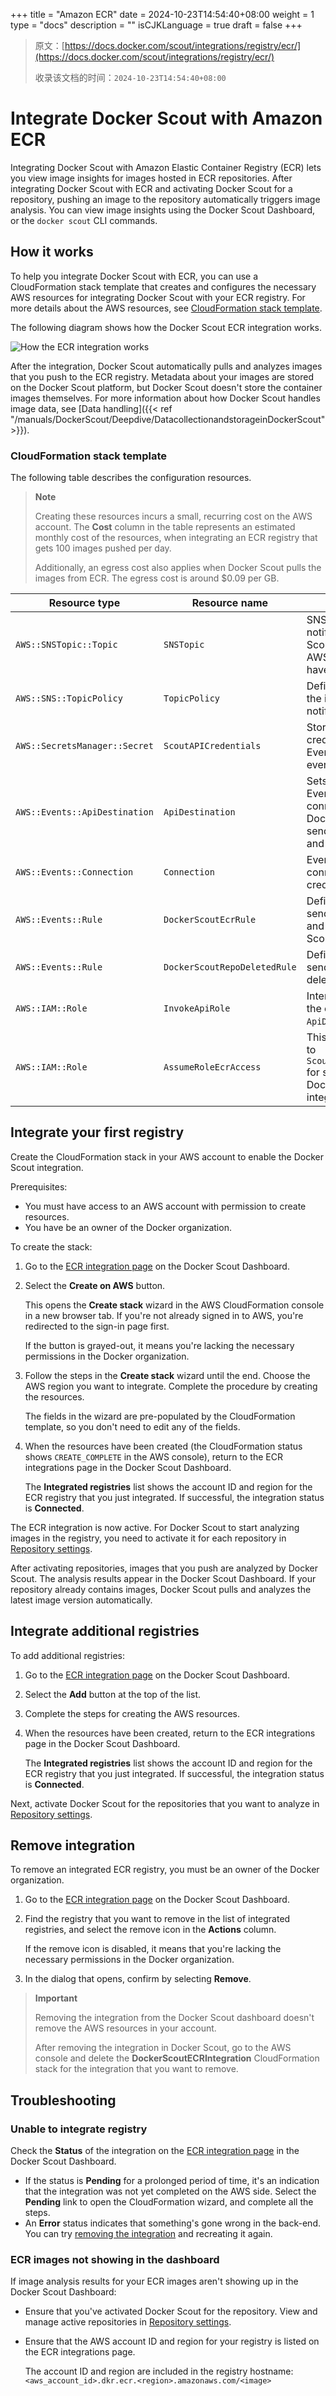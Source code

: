 +++
title = "Amazon ECR"
date = 2024-10-23T14:54:40+08:00
weight = 1
type = "docs"
description = ""
isCJKLanguage = true
draft = false
+++

> 原文：[https://docs.docker.com/scout/integrations/registry/ecr/](https://docs.docker.com/scout/integrations/registry/ecr/)
>
> 收录该文档的时间：`2024-10-23T14:54:40+08:00`

# Integrate Docker Scout with Amazon ECR

Integrating Docker Scout with Amazon Elastic Container Registry (ECR) lets you view image insights for images hosted in ECR repositories. After integrating Docker Scout with ECR and activating Docker Scout for a repository, pushing an image to the repository automatically triggers image analysis. You can view image insights using the Docker Scout Dashboard, or the `docker scout` CLI commands.

## How it works

To help you integrate Docker Scout with ECR, you can use a CloudFormation stack template that creates and configures the necessary AWS resources for integrating Docker Scout with your ECR registry. For more details about the AWS resources, see [CloudFormation stack template](https://docs.docker.com/scout/integrations/registry/ecr/#cloudformation-stack-template).

The following diagram shows how the Docker Scout ECR integration works.

![How the ECR integration works](AmazonECR_img/Scout-ECR.png)

After the integration, Docker Scout automatically pulls and analyzes images that you push to the ECR registry. Metadata about your images are stored on the Docker Scout platform, but Docker Scout doesn't store the container images themselves. For more information about how Docker Scout handles image data, see [Data handling]({{< ref "/manuals/DockerScout/Deepdive/DatacollectionandstorageinDockerScout" >}}).

### CloudFormation stack template

The following table describes the configuration resources.

> **Note**
>
> 
>
> Creating these resources incurs a small, recurring cost on the AWS account. The **Cost** column in the table represents an estimated monthly cost of the resources, when integrating an ECR registry that gets 100 images pushed per day.
>
> Additionally, an egress cost also applies when Docker Scout pulls the images from ECR. The egress cost is around $0.09 per GB.

| Resource type                 | Resource name                | Description                                                  | Cost  |
| ----------------------------- | ---------------------------- | ------------------------------------------------------------ | ----- |
| `AWS::SNSTopic::Topic`        | `SNSTopic`                   | SNS topic for notifying Docker Scout when the AWS resources have been created. | Free  |
| `AWS::SNS::TopicPolicy`       | `TopicPolicy`                | Defines the topic for the initial setup notification.        | Free  |
| `AWS::SecretsManager::Secret` | `ScoutAPICredentials`        | Stores the credentials used by EventBridge to fire events to Scout. | $0.42 |
| `AWS::Events::ApiDestination` | `ApiDestination`             | Sets up the EventBridge connection to Docker Scout for sending ECR push and delete events. | $0.01 |
| `AWS::Events::Connection`     | `Connection`                 | EventBridge connection credentials to Scout.                 | Free  |
| `AWS::Events::Rule`           | `DockerScoutEcrRule`         | Defines the rule to send ECR pushes and deletes to Scout.    | Free  |
| `AWS::Events::Rule`           | `DockerScoutRepoDeletedRule` | Defines the rule to send ECR repository deletes to Scout.    | Free  |
| `AWS::IAM::Role`              | `InvokeApiRole`              | Internal role to grant the event access to `ApiDestination`. | Free  |
| `AWS::IAM::Role`              | `AssumeRoleEcrAccess`        | This role has access to `ScoutAPICredentials` for setting up the Docker Scout integration. | Free  |

## Integrate your first registry

Create the CloudFormation stack in your AWS account to enable the Docker Scout integration.

Prerequisites:

- You must have access to an AWS account with permission to create resources.
- You have be an owner of the Docker organization.

To create the stack:

1. Go to the [ECR integration page](https://scout.docker.com/settings/integrations/ecr/) on the Docker Scout Dashboard.

2. Select the **Create on AWS** button.

   This opens the **Create stack** wizard in the AWS CloudFormation console in a new browser tab. If you're not already signed in to AWS, you're redirected to the sign-in page first.

   If the button is grayed-out, it means you're lacking the necessary permissions in the Docker organization.

3. Follow the steps in the **Create stack** wizard until the end. Choose the AWS region you want to integrate. Complete the procedure by creating the resources.

   The fields in the wizard are pre-populated by the CloudFormation template, so you don't need to edit any of the fields.

4. When the resources have been created (the CloudFormation status shows `CREATE_COMPLETE` in the AWS console), return to the ECR integrations page in the Docker Scout Dashboard.

   The **Integrated registries** list shows the account ID and region for the ECR registry that you just integrated. If successful, the integration status is **Connected**.

The ECR integration is now active. For Docker Scout to start analyzing images in the registry, you need to activate it for each repository in [Repository settings](https://scout.docker.com/settings/repos/).

After activating repositories, images that you push are analyzed by Docker Scout. The analysis results appear in the Docker Scout Dashboard. If your repository already contains images, Docker Scout pulls and analyzes the latest image version automatically.

## Integrate additional registries

To add additional registries:

1. Go to the [ECR integration page](https://scout.docker.com/settings/integrations/ecr/) on the Docker Scout Dashboard.

2. Select the **Add** button at the top of the list.

3. Complete the steps for creating the AWS resources.

4. When the resources have been created, return to the ECR integrations page in the Docker Scout Dashboard.

   The **Integrated registries** list shows the account ID and region for the ECR registry that you just integrated. If successful, the integration status is **Connected**.

Next, activate Docker Scout for the repositories that you want to analyze in [Repository settings](https://scout.docker.com/settings/repos/).

## Remove integration

To remove an integrated ECR registry, you must be an owner of the Docker organization.

1. Go to the [ECR integration page](https://scout.docker.com/settings/integrations/ecr/) on the Docker Scout Dashboard.

2. Find the registry that you want to remove in the list of integrated registries, and select the remove icon in the **Actions** column.

   If the remove icon is disabled, it means that you're lacking the necessary permissions in the Docker organization.

3. In the dialog that opens, confirm by selecting **Remove**.

> **Important**
>
> 
>
> Removing the integration from the Docker Scout dashboard doesn't remove the AWS resources in your account.
>
> After removing the integration in Docker Scout, go to the AWS console and delete the **DockerScoutECRIntegration** CloudFormation stack for the integration that you want to remove.

## Troubleshooting

### Unable to integrate registry

Check the **Status** of the integration on the [ECR integration page](https://scout.docker.com/settings/integrations/ecr/) in the Docker Scout Dashboard.

- If the status is **Pending** for a prolonged period of time, it's an indication that the integration was not yet completed on the AWS side. Select the **Pending** link to open the CloudFormation wizard, and complete all the steps.
- An **Error** status indicates that something's gone wrong in the back-end. You can try [removing the integration](https://docs.docker.com/scout/integrations/registry/ecr/#remove-integration) and recreating it again.

### ECR images not showing in the dashboard

If image analysis results for your ECR images aren't showing up in the Docker Scout Dashboard:

- Ensure that you've activated Docker Scout for the repository. View and manage active repositories in [Repository settings](https://scout.docker.com/settings/repos/).

- Ensure that the AWS account ID and region for your registry is listed on the ECR integrations page.

  The account ID and region are included in the registry hostname: `<aws_account_id>.dkr.ecr.<region>.amazonaws.com/<image>`
